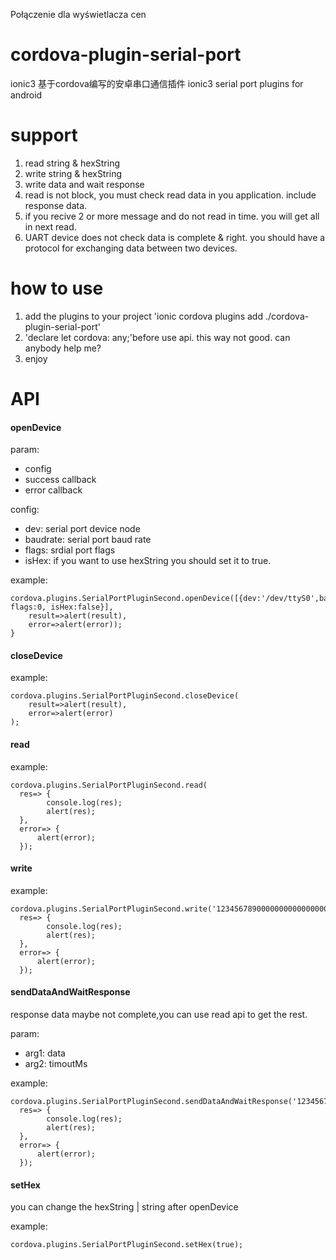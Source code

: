 Połączenie dla wyświetlacza cen

# cordova-plugin-serial-port
ionic3 基于cordova编写的安卓串口通信插件  ionic3 serial port plugins for android

# support
 1. read string & hexString
 2. write string & hexString
 3. write data and wait response 
 4. read is not block, you must check read data in you application. include response data.
 5. if you recive 2 or more message and do not read in time. you will get all in next read.
 6. UART device does not check data is complete & right. you should have a protocol for exchanging data between two devices.

# how to use
1. add the plugins to your project 'ionic cordova plugins add ./cordova-plugin-serial-port'
2. 'declare let cordova: any;'before use api. this way not  good. can anybody help me?
3. enjoy

# API

#### openDevice
param: 
- config
- success callback 
- error callback

config:
- dev: serial port device node
- baudrate: serial port baud rate
- flags:  srdial port flags
- isHex: if you want to use hexString you should set it to true.

example:
```
cordova.plugins.SerialPortPluginSecond.openDevice([{dev:'/dev/ttyS0',baudrate:115200, flags:0, isHex:false}],
    result=>alert(result),
    error=>alert(error));
}
```

#### closeDevice
example:
```
cordova.plugins.SerialPortPluginSecond.closeDevice(
    result=>alert(result),
    error=>alert(error)
);

```

#### read
example:
```
cordova.plugins.SerialPortPluginSecond.read(
  res=> {
        console.log(res);
        alert(res);
  },
  error=> {
      alert(error);
  });
```

#### write
example:
```
cordova.plugins.SerialPortPluginSecond.write('12345678900000000000000000000000123',
  res=> {
        console.log(res);
        alert(res);
  },
  error=> {
      alert(error);
  });
```

#### sendDataAndWaitResponse
response data maybe not complete,you can use read api to get the rest.

param: 
- arg1: data
- arg2: timoutMs

example:
```
cordova.plugins.SerialPortPluginSecond.sendDataAndWaitResponse('12345678900000000000000000000000123',1000,
  res=> {
        console.log(res);
        alert(res);
  },
  error=> {
      alert(error);
  });

```

#### setHex
you can change the hexString | string  after openDevice

example:
```
cordova.plugins.SerialPortPluginSecond.setHex(true);
```



